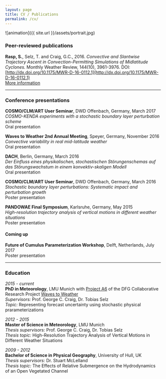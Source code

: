 ```yaml
---
layout: page
title: CV / Publications
permalink: /cv/
---
```


![animation]({{ site.url }}/assets/portrait.jpg) 

### Peer-reviewed publications

**Rasp, S.**, Selz, T. and Craig, G.C., 2016. *Convective and Slantwise Trajectory Ascent in Convection-Permitting Simulations of Midlatitude Cyclones.* Monthly Weather Review, 144(10), 3961-3976. DOI: [http://dx.doi.org/10.1175/MWR-D-16-0112.1](http://dx.doi.org/10.1175/MWR-D-16-0112.1)  
[More information](https://raspstephan.github.io/research/#wcb)

---

### Conference presentations

**COSMO/CLM/ART User Seminar**, DWD Offenbach, Germany, March 2017  
*COSMO-KENDA experiments with a stochastic boundary layer perturbation scheme*   
Oral presentation  


**Waves to Weather 2nd Annual Meeting**, Speyer, Germany, November 2016  
*Convective variability in real mid-latitude weather*  
Oral presentation  


**DACH**, Berlin, Germany, March 2016  
*Der Einfluss eines physikalischen, stochastischen Störungenschemas auf das Störungswachstum in einem konvektiv-skaligen Modell*  
Oral presentation 


**COSMO/CLM/ART User Seminar**, DWD Offenbach, Germany, March 2016  
*Stochastic boundary layer perturbations: Systematic impact and perturbation growth*  
Poster presentation  


**PANDOWAE Final Symposium**, Karlsruhe, Germany, May 2015  
*High-resolution trajectory analysis of vertical motions in different weather situations*  
Poster presentation  

#### Coming up

**Future of Cumulus Parameterization Workshop**, Delft, Netherlands, July 2017  
Poster presentation


---

### Education

*2015 - current*  
**PhD in Meteorology**, LMU Munich with [Project A6](http://www.w2w.meteo.physik.uni-muenchen.de/research_areas/a6/index.html) of the DFG Collaborative Research Project [Waves to Weather](http://www.w2w.meteo.physik.uni-muenchen.de)  
*Supervisors:* Prof. George C. Craig, Dr. Tobias Selz  
*Topic:* Representing forecast uncertainty using stochastic physical prarameterizations


*2012 - 2015*  
**Master of Science in Meteorology**, LMU Munich  
*Thesis supervisors:* Prof. George C. Craig, Dr. Tobias Selz   
*Thesis topic:* High-Resolution Trajectory Analysis of Vertical Motions in Different Weather Situations

*2009 - 2012*  
**Bachelor of Science in Physical Geography**, University of Hull, UK  
*Thesis supervisors:* Dr. Stuart McLelland  
*Thesis topic:* The Effects of Relative Submergence on the Hydrodynamics of an Open Vegetated Channel



